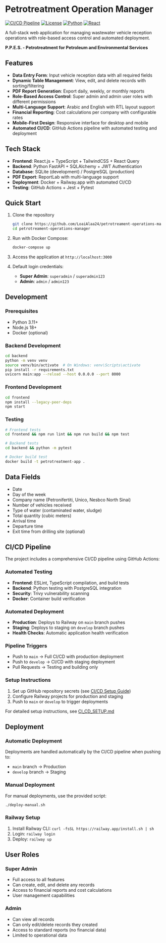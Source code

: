 # Petrotreatment Operation Manager

[![CI/CD Pipeline](https://github.com/LoaiAlaa24/petrotreament-operations-manager/actions/workflows/ci-cd.yml/badge.svg)](https://github.com/LoaiAlaa24/petrotreament-operations-manager/actions/workflows/ci-cd.yml)
[![License](https://img.shields.io/badge/license-MIT-blue.svg)](LICENSE)
[![Python](https://img.shields.io/badge/python-3.11-blue.svg)](https://python.org)
[![React](https://img.shields.io/badge/react-18.2-blue.svg)](https://reactjs.org)

A full-stack web application for managing wastewater vehicle reception operations with role-based access control and automated deployment.

**P.P.E.S. - Petrotreatment for Petroleum and Environmental Services**

## Features

- **Data Entry Form**: Input vehicle reception data with all required fields
- **Dynamic Table Management**: View, edit, and delete records with sorting/filtering
- **PDF Report Generation**: Export daily, weekly, or monthly reports
- **Role-Based Access Control**: Super admin and admin user roles with different permissions
- **Multi-Language Support**: Arabic and English with RTL layout support
- **Financial Reporting**: Cost calculations per company with configurable rates
- **Mobile-First Design**: Responsive interface for desktop and mobile
- **Automated CI/CD**: GitHub Actions pipeline with automated testing and deployment

## Tech Stack

- **Frontend**: React.js + TypeScript + TailwindCSS + React Query
- **Backend**: Python FastAPI + SQLAlchemy + JWT Authentication
- **Database**: SQLite (development) / PostgreSQL (production)
- **PDF Export**: ReportLab with multi-language support
- **Deployment**: Docker + Railway.app with automated CI/CD
- **Testing**: GitHub Actions + Jest + Pytest

## Quick Start

1. Clone the repository
   ```bash
   git clone https://github.com/LoaiAlaa24/petrotreament-operations-manager.git
   cd petrotreament-operations-manager
   ```

2. Run with Docker Compose:
   ```bash
   docker-compose up
   ```

3. Access the application at `http://localhost:3000`

4. Default login credentials:
   - **Super Admin**: `superadmin` / `superadmin123`
   - **Admin**: `admin` / `admin123`

## Development

### Prerequisites
- Python 3.11+
- Node.js 18+
- Docker (optional)

### Backend Development
```bash
cd backend
python -m venv venv
source venv/bin/activate  # On Windows: venv\Scripts\activate
pip install -r requirements.txt
uvicorn main:app --reload --host 0.0.0.0 --port 8000
```

### Frontend Development
```bash
cd frontend
npm install --legacy-peer-deps
npm start
```

### Testing
```bash
# Frontend tests
cd frontend && npm run lint && npm run build && npm test

# Backend tests
cd backend && python -m pytest

# Docker build test
docker build -t petrotreatment-app .
```

## Data Fields

- Date
- Day of the week
- Company name (Petronifertiti, Unico, Nesbco North Sinai)
- Number of vehicles received
- Type of water (contaminated water, sludge)
- Total quantity (cubic meters)
- Arrival time
- Departure time
- Exit time from drilling site (optional)

## CI/CD Pipeline

The project includes a comprehensive CI/CD pipeline using GitHub Actions:

### Automated Testing
- **Frontend**: ESLint, TypeScript compilation, and build tests
- **Backend**: Python testing with PostgreSQL integration
- **Security**: Trivy vulnerability scanning
- **Docker**: Container build verification

### Automated Deployment
- **Production**: Deploys to Railway on `main` branch pushes
- **Staging**: Deploys to staging on `develop` branch pushes
- **Health Checks**: Automatic application health verification

### Pipeline Triggers
- Push to `main` → Full CI/CD with production deployment
- Push to `develop` → CI/CD with staging deployment  
- Pull Requests → Testing and building only

### Setup Instructions
1. Set up GitHub repository secrets (see [CI/CD Setup Guide](CI_CD_SETUP.md))
2. Configure Railway projects for production and staging
3. Push to `main` or `develop` to trigger deployments

For detailed setup instructions, see [CI_CD_SETUP.md](CI_CD_SETUP.md)

## Deployment

### Automatic Deployment
Deployments are handled automatically by the CI/CD pipeline when pushing to:
- `main` branch → Production
- `develop` branch → Staging

### Manual Deployment
For manual deployments, use the provided script:
```bash
./deploy-manual.sh
```

### Railway Setup
1. Install Railway CLI: `curl -fsSL https://railway.app/install.sh | sh`
2. Login: `railway login`
3. Deploy: `railway up`

## User Roles

### Super Admin
- Full access to all features
- Can create, edit, and delete any records
- Access to financial reports and cost calculations
- User management capabilities

### Admin
- Can view all records
- Can only edit/delete records they created
- Access to standard reports (no financial data)
- Limited to operational data